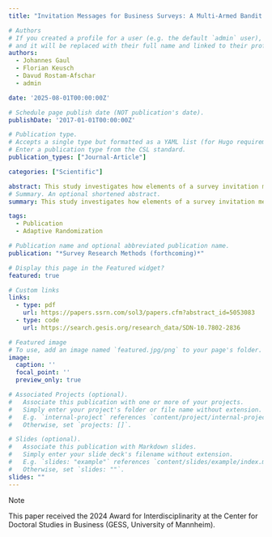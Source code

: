 ```yaml
---
title: "Invitation Messages for Business Surveys: A Multi-Armed Bandit Experiment"

# Authors
# If you created a profile for a user (e.g. the default `admin` user), write the username (folder name) here
# and it will be replaced with their full name and linked to their profile.
authors:
  - Johannes Gaul
  - Florian Keusch
  - Davud Rostam-Afschar
  - admin

date: '2025-08-01T00:00:00Z'

# Schedule page publish date (NOT publication's date).
publishDate: '2017-01-01T00:00:00Z'

# Publication type.
# Accepts a single type but formatted as a YAML list (for Hugo requirements).
# Enter a publication type from the CSL standard.
publication_types: ["Journal-Article"]

categories: ["Scientific"]

abstract: This study investigates how elements of a survey invitation message targeted to businesses influence their participation in a self-administered web survey. We implement a full factorial experiment varying five key components of the email invitation. Unlike traditional experimental setups with static group composition, however, we employ adaptive randomization in our sequential research design. Specifically, as the experiment progresses, a Bayesian learning algorithm assigns more observations to invitation messages with higher starting rates. Our results indicate that personalizing the message, emphasizing the authority of the sender, and pleading for help increase survey starting rates, while stressing strict privacy policies and changing the location of the survey URL have no response-enhancing effect. The implementation of adaptive randomization is useful for other applications of survey design and methodology.
# Summary. An optional shortened abstract.
summary: This study investigates how elements of a survey invitation message targeted to businesses influence their participation in a self-administered web survey.

tags:
  - Publication
  - Adaptive Randomization

# Publication name and optional abbreviated publication name.
publication: "*Survey Research Methods (forthcoming)*"

# Display this page in the Featured widget?
featured: true

# Custom links
links:
  - type: pdf
    url: https://papers.ssrn.com/sol3/papers.cfm?abstract_id=5053083
  - type: code
    url: https://search.gesis.org/research_data/SDN-10.7802-2836

# Featured image
# To use, add an image named `featured.jpg/png` to your page's folder.
image:
  caption: ''
  focal_point: ''
  preview_only: true

# Associated Projects (optional).
#   Associate this publication with one or more of your projects.
#   Simply enter your project's folder or file name without extension.
#   E.g. `internal-project` references `content/project/internal-project/index.md`.
#   Otherwise, set `projects: []`.

# Slides (optional).
#   Associate this publication with Markdown slides.
#   Simply enter your slide deck's filename without extension.
#   E.g. `slides: "example"` references `content/slides/example/index.md`.
#   Otherwise, set `slides: ""`.
slides: ""
---
```


> [!NOTE]
> This paper received the 2024 Award for Interdisciplinarity at the Center for Doctoral Studies in Business (GESS, University of Mannheim).
